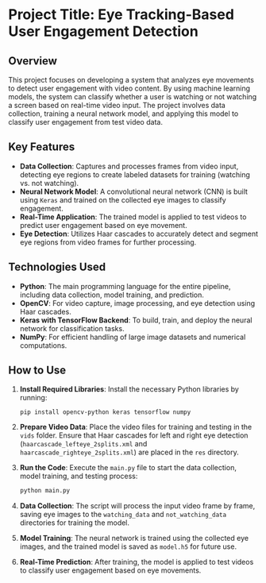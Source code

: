 # Project Title: Eye Tracking-Based User Engagement Detection

## Overview

This project focuses on developing a system that analyzes eye movements to detect user engagement with video content. By using machine learning models, the system can classify whether a user is watching or not watching a screen based on real-time video input. The project involves data collection, training a neural network model, and applying this model to classify user engagement from test video data.

## Key Features

- **Data Collection**: Captures and processes frames from video input, detecting eye regions to create labeled datasets for training (watching vs. not watching).
- **Neural Network Model**: A convolutional neural network (CNN) is built using `Keras` and trained on the collected eye images to classify engagement.
- **Real-Time Application**: The trained model is applied to test videos to predict user engagement based on eye movement.
- **Eye Detection**: Utilizes Haar cascades to accurately detect and segment eye regions from video frames for further processing.

## Technologies Used

- **Python**: The main programming language for the entire pipeline, including data collection, model training, and prediction.
- **OpenCV**: For video capture, image processing, and eye detection using Haar cascades.
- **Keras with TensorFlow Backend**: To build, train, and deploy the neural network for classification tasks.
- **NumPy**: For efficient handling of large image datasets and numerical computations.


## How to Use

1. **Install Required Libraries**:
   Install the necessary Python libraries by running:
   ```
   pip install opencv-python keras tensorflow numpy
   ```

2. **Prepare Video Data**:
   Place the video files for training and testing in the `vids` folder. Ensure that Haar cascades for left and right eye detection (`haarcascade_lefteye_2splits.xml` and `haarcascade_righteye_2splits.xml`) are placed in the `res` directory.

3. **Run the Code**:
   Execute the `main.py` file to start the data collection, model training, and testing process:
   ```bash
   python main.py
   ```

4. **Data Collection**:
   The script will process the input video frame by frame, saving eye images to the `watching_data` and `not_watching_data` directories for training the model.

5. **Model Training**:
   The neural network is trained using the collected eye images, and the trained model is saved as `model.h5` for future use.

6. **Real-Time Prediction**:
   After training, the model is applied to test videos to classify user engagement based on eye movements.
